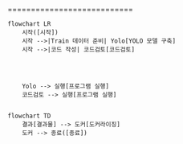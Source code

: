 ===========================
```mermaid
flowchart LR
    시작([시작])
    시작 -->|Train 데이터 준비| Yolo[YOLO 모델 구축]
    시작 -->|코드 작성| 코드검토[코드검토]




    Yolo --> 실행[프로그램 실행]
    코드검토 --> 실행[프로그램 실행]
    
```
```mermaid
flowchart TD
    결과[결과물] --> 도커[도커라이징]
    도커 --> 종료([종료])
```
